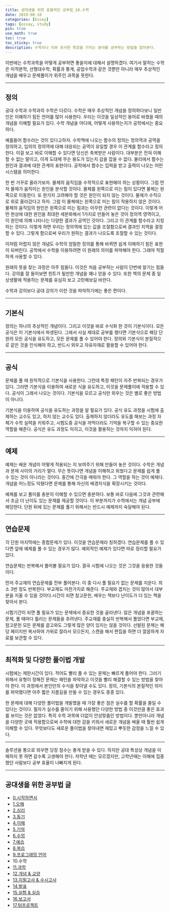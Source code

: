 ```yaml
---
title: 공대생을 위한 효율적인 공부법_10.수학
date: 2019-08-10
categories: [Essay]
tags: [essay, study]
pin: true
use_math: true
toc: true
toc_sticky: true
description: 수학이나 이와 유사한 특징을 가지는 분야를 공부하는 방법을 알아본다.
---
```


이번에는 수학과목을 어떻게 공부하면 좋을지에 대해서 설명하겠다. 여기서 말하는 수학은 미적분학, 선형대수학, 확률과 통계, 공업수학과 같은 것뿐만 아니라 매우 추상적인 개념을 배우고 문제풀이가 위주인 과목을 뜻한다.

***

## __정의__

공대 수학과 수학과의 수학은 다르다. 수학은 매우 추상적인 개념을 정의하다보니 일반인은 이해하기 힘든 언어를 많이 사용한다. 우리는 이것을 일상적인 용어로 바꿨을 때의 개념을 이해할 필요가 있다. 수학 개념을 어디에, 어떻게 사용하는지가 공학에서는 중요하다.

예를들어 함수라는 것이 있다고하자. 수학책에 나오는 함수의 정의는 정의역과 공역을 정의하고, 임의의 정의역에 대해 대응되는 공역이 유일할 경우 이 관계를 함수라고 정의한다. 이걸 보고 바로 이해할 수 있다면 당신은 축복받은 사람이다. 대부분은 전혀 이해할 수 없는 말이고, 이게 도대체 무슨 용도가 있는지 감을 잡을 수 없다. 물리에서 함수는 원인과 결과에 대한 관계의 표현이다. 공학에서 함수는 입력을 받고 출력이 나오는 어떤 시스템을 의미한다.

한 번 거꾸로 올라가보자. 물체의 움직임을 수학적으로 표현해야 하는 상황이다. 그럼 먼저 물체가 움직이는 원인을 분석할 것이다. 물체를 왼쪽으로 미는 힘이 있다면 물체는 왼쪽으로 이동한다. 또 한가지 고려해야 할 것은 원인이 되지 않는 것이다. 물체가 수직으로 위로 올라갔다고 하자. 그럼 이 물체에는 왼쪽으로 미는 힘이 작용하지 않은 것이다. 물체의 움직임의 원인은 왼쪽으로 미는 힘과는 아무런 관련이 없다는 것이다. 이렇게 어떤 현상에 대한 원인을 최대한 세분화해서 1가지로 만들어 놓은 것이 정의역 영역이고, 이 원인에 의해 나타나는 다양한 결과가 공역인 것이다. 그리고 이 관계를 함수라고 지칭하는 것이다. 이렇게 하면 우리는 정의역에 있는 값을 조절함으로써 결과인 치역을 결정할 수 있다. 그렇게 함으로써 우리가 원하는 결과가 나오도록 조절할 수 있는 것이다.

이처럼 어렵지 않은 개념도 수학의 엄밀한 정의를 통해 바뀌면 쉽게 이해하기 힘든 표현이 되버린다. 공학에서 수학을 이용하려면 이 원래의 의미를 파악해야 한다. 그래야 적절하게 사용할 수 있다.

원래의 뜻을 찾는 과정은 아주 힘들다. 이것은 처음 공부하는 사람이 단번에 알기는 힘들다. 강의를 잘 들어보면 힌트가 될만한 개념을 꽤나 얻을 수 있다. 또한 책의 문제 중 일상생활에 적용하는 문제를 유심히 보고 고민해보길 바란다.

수학과 강의보다 공대 강의가 이런 것을 파악하기에는 좋은 편이다.

***

## __기본식__

정의는 하나의 추상적인 개념이다. 그리고 이것을 바로 수식화 한 것이 기본식이다. 모든 공식은 이 기본식에서 파생된다. 그래서 사실 제대로 공부를 했다면 기본식으로 해당 단원의 모든 공식을 유도하고, 모든 문제를 풀 수 있어야 한다. 정의와 기본식이 본질적으로 같은 것을 인식해야 하고, 반드시 외우고 자유자재로 활용할 수 있어야 한다.

***

## __공식__

문제를 풀 때 원칙적으로 기본식을 사용한다. 그런데 특정 패턴이 자주 반복되는 경우가 있다. 그러면 기본식을 이용하여 새로운 식을 유도하고, 이것을 문제풀이에 적용할 수 있다. 공식이 그래서 나오는 것이다. 기본식을 모르고 공식만 외우는 것은 별로 좋은 방법이 아니다.

기본식을 이용하여 공식을 유도하는 과정을 알 필요가 있다. 공식 유도 과정을 시험에 출제하는 교수도 있고, 하지 않는 교수도 있다. 출제하지 않더라도 유도를 해보는 과정 자체가 수학 실력을 키워주고, 시험도중 공식을 까먹더라도 기억을 복구할 수 있는 중요한 역할을 해준다. 공식은 유도 과정도 익히고, 이것을 활용하는 것까지 익혀야 된다.

***

## __예제__

예제는 배운 개념이 어떻게 적용되는 지 보여주기 위해 만들어 놓은 것이다. 수학은 개념과 문제 사이의 거리가 멀다. 무슨 뜻이나면 개념을 이해하고 외웠다고 문제를 쉽게 풀 수 있는 것이 아니라는 것이다. 중간에 간극을 메워야 한다. 그 역할을 하는 것이 예제다. 개념을 어느정도 익혔다면 문제를 통해 자신의 배경지식을 확장시키는 것이다.

예제를 보고 풀이를 충분히 이해할 수 있으면 충분하다. 보통 바로 다음에 그것과 관련해서 조금 더 난이도 있는 문제를 제공할 것이다. 이 부분까지가 수학에서는 개념 공부에 해당한다. 단원 뒤에 있는 문제를 풀기 위해서는 반드시 예제까지 숙달해야 된다.

***

## __연습문제__

각 단원 마지막에는 종합문제가 있다. 이것을 연습문제라 칭하겠다. 연습문제를 풀 수 있다면 앞에 예제를 풀 수 있는 경우가 많다. 예외적인 예제가 있다면 따로 정리할 필요가 있다.

연습문제는 반복해서 풀어볼 필요가 있다. 결국 시험에 나오는 것은 그것을 응용한 것들이다.

먼저 주교재의 연습문제를 전부 풀어본다. 이 중 다시 풀 필요가 없는 문제를 지운다. 최소 3번 정도 반복한다. 부교재도 마찬가지로 해준다. 주교재와 겹치는 것이 많아서 대부분을 지울 수 있을 것이다.시간이 되면 참고문헌, 배우는 책보다 난이도가 더 있는 책을 찾아서 본다.

시험기간이 되면 풀 필요가 있는 문제에서 중요한 것을 골라낸다. 많은 개념을 포괄하는 문제, 풀 때마다 틀리는 문제들을 추려낸다. 주교재를 충실히 반복해서 풀었다면 부교재, 참고문헌 모든 문제를 끌고와도 그렇게 많은 양이 있지는 않을 것이다. 선발된 문제는 해당 페이지만 복사하여 가위로 잘라서 모으든지, 스캔을 해서 편집을 하면 더 깔끔하게 자료를 보관할 수 있다.

***

## __최적화 및 다양한 풀이법 개발__

시험에는 제한시간이 있다. 적어도 빨리 풀 수 있는 문제는 빠르게 풀어야 한다. 그러기 위해서 유형이 정해진 문제는 패턴을 파악하고 이것을 빨리 해결할 수 있는 방법을 찾아야 한다. 이 과정에서 본인만의 수식을 찾아낼 수도 있다. 정의, 기본식의 본질적인 의미를 파악했다면 아주 짧은 지름길을 만들 수 있는 경우도 종종 있다.

한 문제에 대해 다양한 풀이법을 개발했을 때 가장 좋은 점은 실수를 할 확률을 줄일 수 있다는 것이다. 필자가 실수를 줄이기 위해 사용했던 다양한 방법 중 이것만큼 좋은 효과를 보이는 것은 없었다. 특히 수학 과목에 더없이 안성맞춤인 방법이다. 뿐만아니라 개념을 다양한 곳에 적용함으로써 수학에 대한 감을 키워서 새로운 개념을 배울 때 훨씬 쉽게 이해할 수 있다. 무엇보다도 새로운 풀이법을 찾아내면 재밌고 뿌듯한 감정을 느낄 수 있다.

***

솔루션을 통으로 외우면 당장 점수는 좋게 받을 수 있다. 하지만 공대 특성상 개념을 이해하지 못 하면 갈수록 고생해야 한다. 저학년 때는 모르겠지만, 고학년때는 이해에 집중했던 사람보다 공부 효율이 나빠지게 된다.

***

## __공대생을 위한 공부법 글__

- [0.시작하면서](https://chalgx.github.io/essay/HowtoStudyforEngineeringStudent0)
- [1.오해](https://chalgx.github.io/essay/HowtoStudyforEngineeringStudent1)
- [2.심리](https://chalgx.github.io/essay/HowtoStudyforEngineeringStudent2)
- [3.동기](https://chalgx.github.io/essay/HowtoStudyforEngineeringStudent3)
- [4.이해](https://chalgx.github.io/essay/HowtoStudyforEngineeringStudent4)
- [5.기억](https://chalgx.github.io/essay/HowtoStudyforEngineeringStudent5)
- [6.수업](https://chalgx.github.io/essay/HowtoStudyforEngineeringStudent6)
- [7.예습](https://chalgx.github.io/essay/HowtoStudyforEngineeringStudent7)
- [8.복습](https://chalgx.github.io/essay/HowtoStudyforEngineeringStudent8)
- [9.프로그래밍 언어](https://chalgx.github.io/essay/HowtoStudyforEngineeringStudent9)
- 10.수학
- [11.과학](https://chalgx.github.io/essay/HowtoStudyforEngineeringStudent11)
- [12.개념 & 교양](https://chalgx.github.io/essay/HowtoStudyforEngineeringStudent12)
- [13.지필고사 & 수시고사](https://chalgx.github.io/essay/HowtoStudyforEngineeringStudent13)
- [14.발표](https://chalgx.github.io/essay/HowtoStudyforEngineeringStudent14)
- [15.실험 & 실습](https://chalgx.github.io/essay/HowtoStudyforEngineeringStudent15)
- [16.보고서](https://chalgx.github.io/essay/HowtoStudyforEngineeringStudent16)
- [17.텀프로젝트](https://chalgx.github.io/essay/HowtoStudyforEngineeringStudent17)
